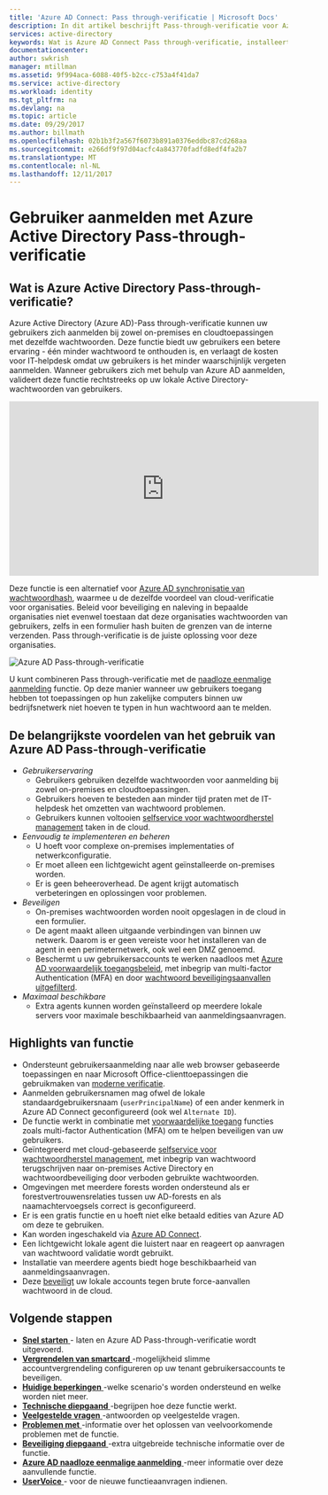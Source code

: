 ```yaml
---
title: 'Azure AD Connect: Pass through-verificatie | Microsoft Docs'
description: In dit artikel beschrijft Pass-through-verificatie voor Azure Active Directory (Azure AD) en hoe kunt u Azure AD aanmeldingen door te valideren op basis van de lokale Active Directory-wachtwoorden van gebruikers.
services: active-directory
keywords: Wat is Azure AD Connect Pass through-verificatie, installeert u Active Directory, de vereiste onderdelen voor Azure AD, SSO, Single Sign-on
documentationcenter: 
author: swkrish
manager: mtillman
ms.assetid: 9f994aca-6088-40f5-b2cc-c753a4f41da7
ms.service: active-directory
ms.workload: identity
ms.tgt_pltfrm: na
ms.devlang: na
ms.topic: article
ms.date: 09/29/2017
ms.author: billmath
ms.openlocfilehash: 02b1b3f2a567f6073b891a0376eddbc87cd268aa
ms.sourcegitcommit: e266df9f97d04acfc4a843770fadfd8edf4fa2b7
ms.translationtype: MT
ms.contentlocale: nl-NL
ms.lasthandoff: 12/11/2017
---
```

# <a name="user-sign-in-with-azure-active-directory-pass-through-authentication"></a>Gebruiker aanmelden met Azure Active Directory Pass-through-verificatie

## <a name="what-is-azure-active-directory-pass-through-authentication"></a>Wat is Azure Active Directory Pass-through-verificatie?

Azure Active Directory (Azure AD)-Pass through-verificatie kunnen uw gebruikers zich aanmelden bij zowel on-premises en cloudtoepassingen met dezelfde wachtwoorden. Deze functie biedt uw gebruikers een betere ervaring - één minder wachtwoord te onthouden is, en verlaagt de kosten voor IT-helpdesk omdat uw gebruikers is het minder waarschijnlijk vergeten aanmelden. Wanneer gebruikers zich met behulp van Azure AD aanmelden, valideert deze functie rechtstreeks op uw lokale Active Directory-wachtwoorden van gebruikers.

<iframe width="560" height="315" src="https://www.youtube.com/embed/PyeAC85Gm7w" frameborder="0" allowfullscreen></iframe>

Deze functie is een alternatief voor [Azure AD synchronisatie van wachtwoordhash](active-directory-aadconnectsync-implement-password-synchronization.md), waarmee u de dezelfde voordeel van cloud-verificatie voor organisaties. Beleid voor beveiliging en naleving in bepaalde organisaties niet evenwel toestaan dat deze organisaties wachtwoorden van gebruikers, zelfs in een formulier hash buiten de grenzen van de interne verzenden. Pass through-verificatie is de juiste oplossing voor deze organisaties.

![Azure AD Pass-through-verificatie](./media/active-directory-aadconnect-pass-through-authentication/pta1.png)

U kunt combineren Pass through-verificatie met de [naadloze eenmalige aanmelding](active-directory-aadconnect-sso.md) functie. Op deze manier wanneer uw gebruikers toegang hebben tot toepassingen op hun zakelijke computers binnen uw bedrijfsnetwerk niet hoeven te typen in hun wachtwoord aan te melden.

## <a name="key-benefits-of-using-azure-ad-pass-through-authentication"></a>De belangrijkste voordelen van het gebruik van Azure AD Pass-through-verificatie

- *Gebruikerservaring*
  - Gebruikers gebruiken dezelfde wachtwoorden voor aanmelding bij zowel on-premises en cloudtoepassingen.
  - Gebruikers hoeven te besteden aan minder tijd praten met de IT-helpdesk het omzetten van wachtwoord problemen.
  - Gebruikers kunnen voltooien [selfservice voor wachtwoordherstel management](../active-directory-passwords-overview.md) taken in de cloud.
- *Eenvoudig te implementeren en beheren*
  - U hoeft voor complexe on-premises implementaties of netwerkconfiguratie.
  - Er moet alleen een lichtgewicht agent geïnstalleerde on-premises worden.
  - Er is geen beheeroverhead. De agent krijgt automatisch verbeteringen en oplossingen voor problemen.
- *Beveiligen*
  - On-premises wachtwoorden worden nooit opgeslagen in de cloud in een formulier.
  - De agent maakt alleen uitgaande verbindingen van binnen uw netwerk. Daarom is er geen vereiste voor het installeren van de agent in een perimeternetwerk, ook wel een DMZ genoemd.
  - Beschermt u uw gebruikersaccounts te werken naadloos met [Azure AD voorwaardelijk toegangsbeleid](../active-directory-conditional-access-azure-portal.md), met inbegrip van multi-factor Authentication (MFA) en door [wachtwoord beveiligingsaanvallen uitgefilterd](active-directory-aadconnect-pass-through-authentication-smart-lockout.md).
- *Maximaal beschikbare*
  - Extra agents kunnen worden geïnstalleerd op meerdere lokale servers voor maximale beschikbaarheid van aanmeldingsaanvragen.

## <a name="feature-highlights"></a>Highlights van functie

- Ondersteunt gebruikersaanmelding naar alle web browser gebaseerde toepassingen en naar Microsoft Office-clienttoepassingen die gebruikmaken van [moderne verificatie](https://aka.ms/modernauthga).
- Aanmelden gebruikersnamen mag ofwel de lokale standaardgebruikersnaam (`userPrincipalName`) of een ander kenmerk in Azure AD Connect geconfigureerd (ook wel `Alternate ID`).
- De functie werkt in combinatie met [voorwaardelijke toegang](../active-directory-conditional-access-azure-portal.md) functies zoals multi-factor Authentication (MFA) om te helpen beveiligen van uw gebruikers.
- Geïntegreerd met cloud-gebaseerde [selfservice voor wachtwoordherstel management](../active-directory-passwords-overview.md), met inbegrip van wachtwoord terugschrijven naar on-premises Active Directory en wachtwoordbeveiliging door verboden gebruikte wachtwoorden.
- Omgevingen met meerdere forests worden ondersteund als er forestvertrouwensrelaties tussen uw AD-forests en als naamachtervoegsels correct is geconfigureerd.
- Er is een gratis functie en u hoeft niet elke betaald edities van Azure AD om deze te gebruiken.
- Kan worden ingeschakeld via [Azure AD Connect](active-directory-aadconnect.md).
- Een lichtgewicht lokale agent die luistert naar en reageert op aanvragen van wachtwoord validatie wordt gebruikt.
- Installatie van meerdere agents biedt hoge beschikbaarheid van aanmeldingsaanvragen.
- Deze [beveiligt](active-directory-aadconnect-pass-through-authentication-smart-lockout.md) uw lokale accounts tegen brute force-aanvallen wachtwoord in de cloud.

## <a name="next-steps"></a>Volgende stappen

- [**Snel starten** ](active-directory-aadconnect-pass-through-authentication-quick-start.md) - laten en Azure AD Pass-through-verificatie wordt uitgevoerd.
- [**Vergrendelen van smartcard** ](active-directory-aadconnect-pass-through-authentication-smart-lockout.md) -mogelijkheid slimme accountvergrendeling configureren op uw tenant gebruikersaccounts te beveiligen.
- [**Huidige beperkingen** ](active-directory-aadconnect-pass-through-authentication-current-limitations.md) -welke scenario's worden ondersteund en welke worden niet meer.
- [**Technische diepgaand** ](active-directory-aadconnect-pass-through-authentication-how-it-works.md) -begrijpen hoe deze functie werkt.
- [**Veelgestelde vragen** ](active-directory-aadconnect-pass-through-authentication-faq.md) -antwoorden op veelgestelde vragen.
- [**Problemen met** ](active-directory-aadconnect-troubleshoot-pass-through-authentication.md) -informatie over het oplossen van veelvoorkomende problemen met de functie.
- [**Beveiliging diepgaand** ](active-directory-aadconnect-pass-through-authentication-security-deep-dive.md) -extra uitgebreide technische informatie over de functie.
- [**Azure AD naadloze eenmalige aanmelding** ](active-directory-aadconnect-sso.md) -meer informatie over deze aanvullende functie.
- [**UserVoice** ](https://feedback.azure.com/forums/169401-azure-active-directory/category/160611-directory-synchronization-aad-connect) - voor de nieuwe functieaanvragen indienen.

